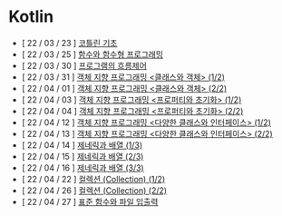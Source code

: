 # Kotlin
- [ 22 / 03 / 23 ] [코틀린 기초](https://velog.io/@zzangdd/TIL-%EC%BD%94%ED%8B%80%EB%A6%B0-%EA%B8%B0%EC%B4%88)
- [ 22 / 03 / 25 ] [함수와 함수형 프로그래밍](https://velog.io/@zzangdd/TIL-%ED%95%A8%EC%88%98%EC%99%80-%ED%95%A8%EC%88%98%ED%98%95-%ED%94%84%EB%A1%9C%EA%B7%B8%EB%9E%98%EB%B0%8D)
- [ 22 / 03 / 30 ] [프로그램의 흐름제어](https://velog.io/@zzangdd/TIL-%ED%94%84%EB%A1%9C%EA%B7%B8%EB%9E%A8%EC%9D%98-%ED%9D%90%EB%A6%84%EC%A0%9C%EC%96%B4)
- [ 22 / 03 / 31 ] [객체 지향 프로그래밍 <클래스와 객체> (1/2)](https://velog.io/@zzangdd/TIL-%EA%B0%9D%EC%B2%B4-%EC%A7%80%ED%96%A5-%ED%94%84%EB%A1%9C%EA%B7%B8%EB%9E%98%EB%B0%8D-%ED%81%B4%EB%9E%98%EC%8A%A4%EC%99%80-%EA%B0%9D%EC%B2%B4)
- [ 22 / 04 / 01 ] [객체 지향 프로그래밍 <클래스와 객체> (2/2)](https://velog.io/@zzangdd/TIL-%EA%B0%9D%EC%B2%B4-%EC%A7%80%ED%96%A5-%ED%94%84%EB%A1%9C%EA%B7%B8%EB%9E%98%EB%B0%8D-%ED%81%B4%EB%9E%98%EC%8A%A4%EC%99%80-%EA%B0%9D%EC%B2%B4-22)
- [ 22 / 04 / 03 ] [객체 지향 프로그래밍 <프로퍼티와 초기화> (1/2)](https://velog.io/@zzangdd/TIL-%ED%94%84%EB%A1%9C%ED%8D%BC%ED%8B%B0%EC%99%80-%EC%B4%88%EA%B8%B0%ED%99%94)
- [ 22 / 04 / 04 ] [객체 지향 프로그래밍 <프로퍼티와 초기화> (2/2)](https://velog.io/@zzangdd/TIL-%EA%B0%9D%EC%B2%B4-%EC%A7%80%ED%96%A5-%ED%94%84%EB%A1%9C%EA%B7%B8%EB%9E%98%EB%B0%8D-%ED%94%84%EB%A1%9C%ED%8D%BC%ED%8B%B0%EC%99%80-%EC%B4%88%EA%B8%B0%ED%99%94-22)
- [ 22 / 04 / 12 ] [객체 지향 프로그래밍 <다양한 클래스와 인터페이스> (1/2)](https://velog.io/@zzangdd/TIL-%EB%8B%A4%EC%96%91%ED%95%9C-%ED%81%B4%EB%9E%98%EC%8A%A4%EC%99%80-%EC%9D%B8%ED%84%B0%ED%8E%98%EC%9D%B4%EC%8A%A4)
- [ 22 / 04 / 13 ] [객체 지향 프로그래밍 <다양한 클래스와 인터페이스> (2/2)](https://velog.io/@zzangdd/%EA%B0%9D%EC%B2%B4-%EC%A7%80%ED%96%A5-%ED%94%84%EB%A1%9C%ED%94%84%EB%9E%98%EB%B0%8D-%EB%8B%A4%EC%96%91%ED%95%9C-%ED%81%B4%EB%9E%98%EC%8A%A4%EC%99%80-%EC%9D%B8%ED%84%B0%ED%8E%98%EC%9D%B4%EC%8A%A4-22)
- [ 22 / 04 / 14 ] [제네릭과 배열 (1/3)](https://velog.io/@zzangdd/%EC%A0%9C%EB%84%A4%EB%A6%AD%EA%B3%BC-%EB%B0%B0%EC%97%B4)
- [ 22 / 04 / 15 ] [제네릭과 배열 (2/3)](https://velog.io/@zzangdd/%EC%A0%9C%EB%84%A4%EB%A6%AD%EA%B3%BC-%EB%B0%B0%EC%97%B4-23)
- [ 22 / 04 / 16 ] [제네릭과 배열 (3/3)](https://velog.io/@zzangdd/%EC%A0%9C%EB%84%A4%EB%A6%AD%EA%B3%BC-%EB%B0%B0%EC%97%B4-33)
- [ 22 / 04 / 22 ] [컬렉션 (Collection) (1/2)](https://velog.io/@zzangdd/%EC%BB%AC%EB%A0%89%EC%85%98-Collection-12)
- [ 22 / 04 / 26 ] [컬렉션 (Collection) (2/2)](https://velog.io/@zzangdd/%EC%BB%AC%EB%A0%89%EC%85%98-Collection-22)
- [ 22 / 04 / 27 ] [표준 함수와 파일 입출력](https://velog.io/@zzangdd/%ED%91%9C%EC%A4%80-%ED%95%A8%EC%88%98%EC%99%80-%ED%8C%8C%EC%9D%BC-%EC%9E%85%EC%B6%9C%EB%A0%A5)
